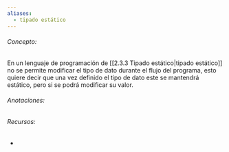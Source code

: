 ```yaml
---
aliases:
  - tipado estático
---
```

###### Concepto:

En un lenguaje de programación de [[2.3.3 Tipado estático|tipado estático]] no se permite modificar el tipo de dato durante el flujo del programa, esto quiere decir que una vez definido el tipo de dato este se mantendrá estático, pero si se podrá modificar su valor.

###### Anotaciones:

> 

###### Recursos:

- 